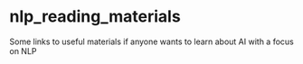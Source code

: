 # nlp_reading_materials
Some links to useful materials if anyone wants to learn about AI with a focus on NLP
